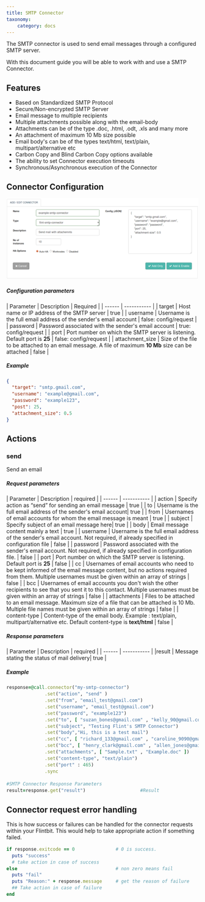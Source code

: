 ```yaml
---
title: SMTP Connector
taxonomy:
    category: docs
---
```


The SMTP connector is used to send email messages through a configured SMTP server.

With this document guide you will be able to work with and use a SMTP Connector.

## Features
+ Based on Standardized SMTP Protocol
+ Secure/Non-encrypted SMTP Server
+ Email message to multiple recipients
+ Multiple attachments possible along with the email-body
+ Attachments can be of the type .doc, .html, .odt, .xls and many more
+ An attachment of maximum 10 Mb size possible
+ Email body's can be of the types text/html, text/plain, multipart/alternative etc
+ Carbon Copy and Blind Carbon Copy options available
+ The ability to set Connector execution timeouts
+ Synchronous/Asynchronous execution of the Connector

## Connector Configuration

![add_smtp_connector](add-smtp-conn.png)

##### Configuration parameters
| Parameter | Description | Required |
| ------ | ----------- |
| target | Host name or IP address of the SMTP server | true |
| username | Username is the full email address of the sender's email account | false: config/request |
| password | Password associated with the sender's email account | true: config/request  |
| port | Port number on which the SMTP server is listening. Default port is **25** | false: config/request  |
| attachment_size | Size of the file to be attached to an email message. A file of maximum **10 Mb** size can be attached | false |

##### Example
```json
{
  "target": "smtp.gmail.com",
  "username": "example@gmail.com",
  "password": "example123",
  "post": 25,
  "attachment_size": 0.5
}
```
## Actions

### send
Send an email

##### Request parameters
| Parameter | Description | required |
| ------ | ----------- |
| action | Specify action as “send” for sending an email message |	true |
| to | Username is the full email address of the sender's email account| true |
| from |	Usernames of email accounts for whom the email message is meant | true |
| subject	| Specify subject of an email message here|	true |
| body | Email message content mainly a text | true |
| username | Username is the full email address of the sender's email account. Not required, if already specified in configuration file |	false |
| password	| Password associated with the sender's email account. Not required, if already specified in configuration file. |	false |
| port | Port number on which the SMTP server is listening. Default port is **25** | false |
| cc | Usernames of email accounts who need to be kept informed of the email message content, but no actions required from them. Multiple usernames must be given within an array of strings | false |
| bcc |	Usernames of email accounts you don't wish the other recipients to see that you sent it to this contact. Multiple usernames must be given within an array of strings | false |
| attachments |	Files to be attached to an email message. Maximum size of a file that can be attached is 10 Mb. Multiple file names must be given within an array of strings |	false |
| content-type |	Content-type of the email body. Example : text/plain, multipart/alternative etc. Default content-type is **text/html** | false |

##### Response parameters
| Parameter | Description | required |
| ------ | ----------- |
|result	| Message stating the status of mail delivery| true |


##### Example
``` ruby
response=@call.connector("my-smtp-connector")
              .set("action", "send" )
              .set("from", "email_test@gmail.com")
              .set("username", "email_test@gmail.com")
              .set("password", "example123")
              .set("to", [ "suzan_bones@gmail.com" , "kelly_90@gmail.com" ])
              .set("subject", "Testing Flint's SMTP Connector")
              .set("body","Hi, this is a test mail")
              .set("cc", [ "richard_133@gmail.com" , "caroline_9090@gmail.com" ])
              .set("bcc", [ "henry_clark@gmail.com" , "allen_jones@gmail.com"])
              .set("attachments", [ "Sample.txt" , "Example.doc" ])
              .set("content-type", "text/plain")
              .set("port" : 465)
              .sync

#SMTP Connector Response Parameters
result=response.get("result")                    #Result
```


## Connector request error handling
This is how success or failures can be handled for the connector requests within your Flintbit. This would help to take appropriate action if something failed.
``` ruby
if response.exitcode == 0               # 0 is success.
  puts "success"
  # take action in case of success
else                                    # non zero means fail
  puts "fail"
  puts "Reason:" + response.message     # get the reason of failure
  ## Take action in case of failure
end

```
